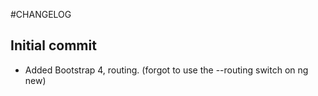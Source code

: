 #CHANGELOG


## Initial commit
- Added Bootstrap 4, routing. (forgot to use the --routing switch on ng new)